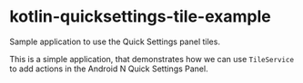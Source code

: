 # kotlin-quicksettings-tile-example
Sample application to use the Quick Settings panel tiles.

This is a simple application, that demonstrates how we can use `TileService` to add actions in the Android N Quick Settings Panel.
